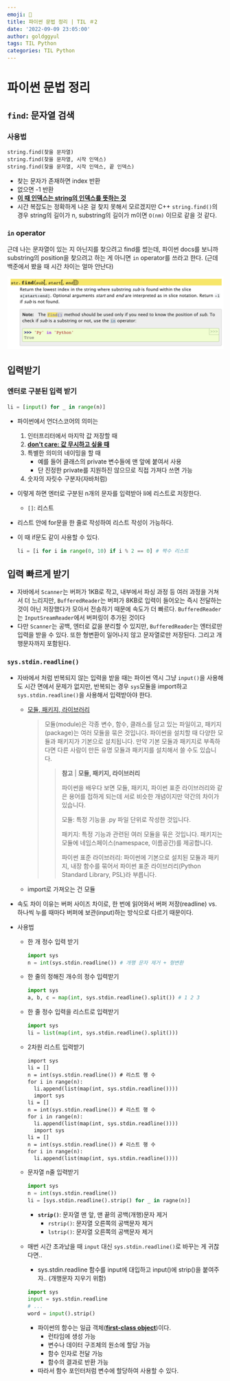 ```yaml
---
emoji: 🍊
title: 파이썬 문법 정리 | TIL ＃2
date: '2022-09-09 23:05:00'
author: goldggyul
tags: TIL Python
categories: TIL Python
---
```


# 파이썬 문법 정리

## `find`: 문자열 검색

### 사용법

```python
string.find(찾을 문자열)
string.find(찾을 문자열, 시작 인덱스)
string.find(찾을 문자열, 시작 인덱스, 끝 인덱스)
```

- 찾는 문자가 존재하면 index 반환
- 없으면 -1 반환
- **<u>이 때 인덱스는 string의 인덱스를 뜻하는 것</u>**
- 시간 복잡도는 정확하게 나온 걸 찾지 못해서 모르겠지만 C++ `string.find()`의 경우 string의 길이가  n, substring의 길이가 m이면 `O(nm)` 이므로 같을 것 같다.

### `in` operator

근데 나는 문자열이 있는 지 아닌지를 찾으려고 find를 썼는데, 파이썬 docs를 보니까 substring의 position을 찾으려고 하는 게 아니면 `in` operator를 쓰라고 한다. (근데 백준에서 봤을 때 시간 차이는 얼마 안난다)

![Python docs](./image.png)

## 입력받기

### 엔터로 구분된 입력 받기

```python
li = [input() for _ in range(n)]
```

- 파이썬에서 언더스코어의 의미는

  1. 인터프리터에서 마지막 값 저장할 때
  2. **<u>don't care: 값 무시하고 싶을 때</u>**
  3. 특별한 의미의 네이밍을 할 때
     - 예를 들어 클래스의 private 변수들에 맨 앞에 붙여서 사용
     - 단 진정한 private를 지원하진 않으므로 직접 가져다 쓰면 가능
  4. 숫자의 자릿수 구분자(자바처럼)

- 이렇게 하면 엔터로 구분된 n개의 문자를 입력받아 li에 리스트로 저장한다.

  - `[]`: 리스트

- 리스트 안에 for문을 한 줄로 작성하여 리스트 작성이 가능하다.

- 이 때 if문도 같이 사용할 수 있다.

  ```python
  li = [i for i in range(0, 10) if i % 2 == 0] # 짝수 리스트
  ```

## 입력 빠르게 받기

- 자바에서 `Scanner`는 버퍼가 1KB로 작고, 내부에서 파싱 과정 등 여러 과정을 거쳐서 더 느리지만, `BufferedReader`는 버퍼가 8KB로 입력이 들어오는 즉시 전달하는 것이 아닌 저장했다가 모아서 전송하기 때문에 속도가 더 빠르다. `BufferedReader`는 `InputSreamReader`에서 버퍼링이 추가된 것이다
- 다만 `Scanner`는 공백, 엔터로 값을 분리할 수 있지만, `BufferedReader`는 엔터로만 입력을 받을 수 있다. 또한 형변환이 일어나지 않고 문자열로만 저장된다. 그리고 개행문자까지 포함된다.

### `sys.stdin.readline()`

- 자바에서 처럼 반복되지 않는 입력을 받을 때는 파이썬 역시 그냥 `input()`을 사용해도 시간 면에서 문제가 없지만, 반복되는 경우 `sys`모듈을 import하고 `sys.stdin.readline()`을 사용해서 입력받아야 한다.

  - [모듈, 패키지, 라이브러리](https://dojang.io/mod/page/view.php?id=2441)

    > 모듈(module)은 각종 변수, 함수, 클래스를 담고 있는 파일이고, 패키지(package)는 여러 모듈을 묶은 것입니다. 파이썬을 설치할 때 다양한 모듈과 패키지가 기본으로 설치됩니다. 만약 기본 모듈과 패키지로 부족하다면 다른 사람이 만든 유명 모듈과 패키지를 설치해서 쓸 수도 있습니다.
    >
    > > **참고** | **모듈, 패키지, 라이브러리** 
    > >
    > > 파이썬을 배우다 보면 모듈, 패키지, 파이썬 표준 라이브러리와 같은 용어를 접하게 되는데 서로 비슷한 개념이지만 약간의 차이가 있습니다.
    > >
    > > 모듈: 특정 기능을 .py 파일 단위로 작성한 것입니다.
    > >
    > > 패키지: 특정 기능과 관련된 여러 모듈을 묶은 것입니다. 패키지는 모듈에 네임스페이스(namespace, 이름공간)를 제공합니다.
    > >
    > > 파이썬 표준 라이브러리: 파이썬에 기본으로 설치된 모듈과 패키지, 내장 함수를 묶어서 파이썬 표준 라이브러리(Python Standard Library, PSL)라 부릅니다.

  - import로 가져오는 건 모듈

- 속도 차이 이유는 버퍼 사이즈 차이로, 한 번에 읽어와서 버퍼 저장(readline) vs. 하나씩 누를 때마다 버퍼에 보관(input)하는 방식으로 다르기 때문이다.

- 사용법

  - 한 개 정수 입력 받기

    ```python
    import sys
    n = int(sys.stdin.readline()) # 개행 문자 제거 + 형변환
    ```

  - 한 줄의 정해진 개수의 정수 입력받기

    ```python
    import sys
    a, b, c = map(int, sys.stdin.readline().split()) # 1 2 3
    ```

  - 한 줄 정수 입력을 리스트로 입력받기

    ```python
    import sys
    li = list(map(int, sys.stdin.readline().split()))
    ```

  - 2차원 리스트 입력받기

    ```python{numberLines: true}
    import sys
    li = []
    n = int(sys.stdin.readline()) # 리스트 행 수
    for i in range(n):
      li.append(list(map(int, sys.stdin.readline())))
      import sys
    li = []
    n = int(sys.stdin.readline()) # 리스트 행 수
    for i in range(n):
      li.append(list(map(int, sys.stdin.readline())))
      import sys
    li = []
    n = int(sys.stdin.readline()) # 리스트 행 수
    for i in range(n):
      li.append(list(map(int, sys.stdin.readline())))
    ```

  - 문자열 n줄 입력받기

    ```python
    import sys
    n = int(sys.stdin.readline())
    li = [sys.stdin.readline().strip() for _ in ragne(n)]
    ```

    - **`strip()`**: 문자열 맨 앞, 맨 끝의 공백(개행)문자 제거
      - `rstrip()`: 문자열 오른쪽의 공백문자 제거
      - `lstrip()`: 문자열 오른쪽의 공백문자 제거

  - 매번 시간 초과났을 때 `input` 대신 `sys.stdin.readline()`로 바꾸는 게 귀찮다면..

    - sys.stdin.readline 함수를 input에 대입하고 input()에 strip()을 붙여주자.. (개행문자 지우기 위함)

    ```python
    import sys
    input = sys.stdin.readline
    # ...
    word = input().strip()
    ```

    - 파이썬의 함수는 일급 객체(**<u>first-class object</u>**)이다.
      - 런타임에 생성 가능
      - 변수나 데이터 구조체의 원소에 할당 가능
      - 함수 인자로 전달 가능
      - 함수의 결과로 반환 가능
    - 따라서 함수 포인터처럼 변수에 할당하여 사용할 수 있다.

```toc
```